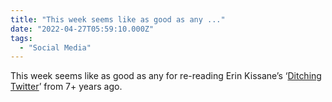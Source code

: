 ```yaml
---
title: "This week seems like as good as any ..."
date: "2022-04-27T05:59:10.000Z"
tags: 
  - "Social Media"
---
```


This week seems like as good as any for re-reading Erin Kissane’s ‘[Ditching Twitter](https://incisive.nu/2014/ditching-twitter/)’ from 7+ years ago.
